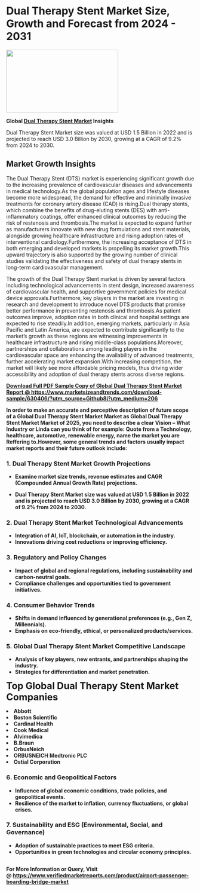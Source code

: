 <H1>Dual Therapy Stent Market Size, Growth and Forecast from 2024 - 2031</H1><img class="aligncenter size-medium wp-image-584254" src="https://thirdeyenews.in/wp-content/uploads/2024/09/Global-Market-Research-300x168.jpeg" alt="" width="300" height="168" /><p><strong>Global&nbsp;<a href="https://www.marketsizeandtrends.com/download-sample/630406/?utm_source=Github8j?utm_medium=206">Dual Therapy Stent Market</a> Insights</strong></p><p>Dual Therapy Stent Market size was valued at USD 1.5 Billion in 2022 and is projected to reach USD 3.0 Billion by 2030, growing at a CAGR of 9.2% from 2024 to 2030.</p><p><h2>Market Growth Insights</h2> <p>The Dual Therapy Stent (DTS) market is experiencing significant growth due to the increasing prevalence of cardiovascular diseases and advancements in medical technology.As the global population ages and lifestyle diseases become more widespread, the demand for effective and minimally invasive treatments for coronary artery disease (CAD) is rising.Dual therapy stents, which combine the benefits of drug-eluting stents (DES) with anti-inflammatory coatings, offer enhanced clinical outcomes by reducing the risk of restenosis and thrombosis.The market is expected to expand further as manufacturers innovate with new drug formulations and stent materials, alongside growing healthcare infrastructure and rising adoption rates of interventional cardiology.Furthermore, the increasing acceptance of DTS in both emerging and developed markets is propelling its market growth.This upward trajectory is also supported by the growing number of clinical studies validating the effectiveness and safety of dual therapy stents in long-term cardiovascular management.</p> <p><strong><a href="download-sample-link"></a></strong></p> <p>The growth of the Dual Therapy Stent market is driven by several factors including technological advancements in stent design, increased awareness of cardiovascular health, and supportive government policies for medical device approvals.Furthermore, key players in the market are investing in research and development to introduce novel DTS products that promise better performance in preventing restenosis and thrombosis.As patient outcomes improve, adoption rates in both clinical and hospital settings are expected to rise steadily.In addition, emerging markets, particularly in Asia Pacific and Latin America, are expected to contribute significantly to the market’s growth as these regions are witnessing improvements in healthcare infrastructure and rising middle-class populations.Moreover, partnerships and collaborations among leading players in the cardiovascular space are enhancing the availability of advanced treatments, further accelerating market expansion.With increasing competition, the market will likely see more affordable pricing models, thus driving wider accessibility and adoption of dual therapy stents across diverse regions.</p> <p><strong><a href="get-more-link"></p><p><span class=""><strong>Download Full PDF Sample Copy of Global Dual Therapy Stent Market Report</strong> @ <a href="https://www.marketsizeandtrends.com/download-sample/630406/?utm_source=Github8j?utm_medium=206" target="_blank">https://www.marketsizeandtrends.com/download-sample/630406/?utm_source=Github8j?utm_medium=206</a></span></p><p>In order to make an accurate and perceptive description of future scope of a Global&nbsp;Dual Therapy Stent Market Market as Global&nbsp;Dual Therapy Stent Market Market of 2025, you need to describe a clear Vision &ndash; What Industry or Linda can you think of for example: Quote from a Technology, healthcare, automotive, renewable energy, name the market you are Reffering to.However, some general trends and factors usually impact market reports and their future outlook include:</p><h3>1.&nbsp;<strong>Dual Therapy Stent Market Growth Projections</strong></h3><ul><li>Examine market size trends, revenue estimates and CAGR (Compounded Annual Growth Rate) projections.</li><li><p>Dual Therapy Stent Market size was valued at USD 1.5 Billion in 2022 and is projected to reach USD 3.0 Billion by 2030, growing at a CAGR of 9.2% from 2024 to 2030.</p></li></ul><h3>2.&nbsp;<strong>Dual Therapy Stent Market Technological Advancements</strong></h3><ul><li>Integration of AI, IoT, blockchain, or automation in the industry.</li><li>Innovations driving cost reductions or improving efficiency.</li></ul><h3>3.&nbsp;<strong>Regulatory and Policy Changes</strong></h3><ul><li>Impact of global and regional regulations, including sustainability and carbon-neutral goals.</li><li>Compliance challenges and opportunities tied to government initiatives.</li></ul><h3>4.&nbsp;<strong>Consumer Behavior Trends</strong></h3><ul><li>Shifts in demand influenced by generational preferences (e.g., Gen Z, Millennials).</li><li>Emphasis on eco-friendly, ethical, or personalized products/services.</li></ul><h3>5.&nbsp;<strong>Global Dual Therapy Stent Market Competitive Landscape</strong></h3><ul><li>Analysis of key players, new entrants, and partnerships shaping the industry.</li><li>Strategies for differentiation and market penetration.</li></ul><p data-pm-slice="1 1 []"><span style="color: inherit; font-family: inherit; font-size: 25px;">Top Global Dual Therapy Stent Market Companies</span></p><div class="" data-test-id=""><p><li>Abbott</li><li> Boston Scientific</li><li> Cardinal Health</li><li> Cook Medical</li><li> Alvimedica</li><li> B.Braun</li><li> OrbusNeich</li><li> ORBUSNEICH Medtronic PLC</li><li> Ostial Corporation</li></p></div><h3>6.&nbsp;<strong>Economic and Geopolitical Factors</strong></h3><ul><li>Influence of global economic conditions, trade policies, and geopolitical events.</li><li>Resilience of the market to inflation, currency fluctuations, or global crises.</li></ul><h3>7.&nbsp;<strong>Sustainability and ESG (Environmental, Social, and Governance)</strong></h3><ul><li>Adoption of sustainable practices to meet ESG criteria.</li><li>Opportunities in green technologies and circular economy principles.</li></ul><h2><strong style="font-size: 14px;">For More Information or Query, Visit @&nbsp;</strong><a style="background-color: #ffffff; font-size: 14px;" href="https://www.marketsizeandtrends.com/report/dual-therapy-stent-market/" target="_blank">https://www.verifiedmarketreports.com/product/airport-passenger-boarding-bridge-market</a></h2>